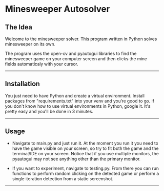# Minesweeper Autosolver

## The Idea

Welcome to the minesweeper solver. This program written in Python solves minesweeper on its own. 

The program uses the open-cv and pyautogui libraries to find the minesweeper game on your computer screen and then clicks the mine fields automaticaly with your cursor.

---

## Installation

You just need to have Python and create a virtual environment. Install packages from "requirements.txt" into your venv and you're good to go. If you don't know how to use virtual environments in Python, google it. It's pretty easy and you'll be done in 3 minutes.

---

## Usage

* Navigate to main.py and just run it. At the moment you run it you need to have the game visible on your screen, so try to fit both the game and the terminal/IDE on your screen. Notice that if you use multiple monitors, the pyautogui may not see anything other than the primary monitor.

* If you want to experiment, navigate to testing.py. From there you can run functions to perform random clicking on the detected game or perform a single iteration detection from a static screenshot.

---